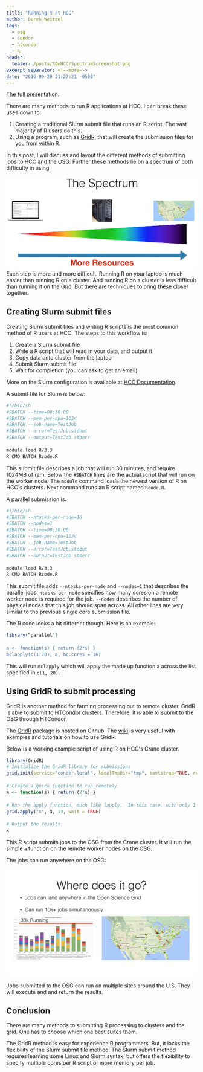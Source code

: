 ```yaml
---
title: "Running R at HCC"
author: Derek Weitzel
tags:
  - osg
  - condor
  - htcondor
  - R
header:
  teaser: /posts/ROnHCC/SpectrumScreenshot.png
excerpt_separator: <!--more-->
date: "2016-09-20 21:27:21 -0500"
---
```


[The full presentation](https://unl.box.com/s/i5zrap6u5uf9kyg7yb5dag5o5lul109k).

There are many methods to run R applications at HCC.  I can break these uses down to:

1. Creating a traditional Slurm submit file that runs an R script.  The vast majority of R users do this.
2. Using a program, such as [GridR](https://osg-bosco.github.io/GridR/), that will create the submission files for you from within R.

In this post, I will discuss and layout the different methods of submitting jobs to HCC and the OSG.  Further these methods lie on a spectrum of both difficulty in using.

![Difficulty Spectrum](/images/posts/ROnHCC/SpectrumScreenshot.png "Difficult Spectrum")
Each step is more and more difficult.  Running R on your laptop is much easier than running R on a cluster.  And running R on a cluster is less difficult than running it on the Grid.  But there are techniques to bring these closer together.

<!--more-->

## Creating Slurm submit files
Creating Slurm submit files and writing R scripts is the most common method of R users at HCC.  The steps to this workflow is:

1. Create a Slurm submit file
2. Write a R script that will read in your data, and output it
3. Copy data onto cluster from the laptop
4. Submit Slurm submit file
5. Wait for completion (you can ask to get an email)

More on the Slurm configuration is available at [HCC Documentation](https://hcc-docs.unl.edu/x/4AMg).

A submit file for Slurm is below:

```bash
#!/bin/sh
#SBATCH --time=00:30:00
#SBATCH --mem-per-cpu=1024
#SBATCH --job-name=TestJob
#SBATCH --error=TestJob.stdout
#SBATCH --output=TestJob.stderr
 
module load R/3.3
R CMD BATCH Rcode.R
```

This submit file describes a job that will run 30 minutes, and require 1024MB of ram.  Below the `#SBATCH` lines are the actual script that will run on the worker node.  The `module` command loads the newest version of R on HCC's clusters.  Next command runs an R script named `Rcode.R`.

A parallel submission is:

```bash
#!/bin/sh
#SBATCH --ntasks-per-node=16
#SBATCH --nodes=1
#SBATCH --time=00:30:00
#SBATCH --mem-per-cpu=1024
#SBATCH --job-name=TestJob
#SBATCH --error=TestJob.stdout
#SBATCH --output=TestJob.stderr
 
module load R/3.3
R CMD BATCH Rcode.R
```

This submit file adds `--ntasks-per-node` and `--nodes=1` that describes the parallel jobs.  `ntasks-per-node` specifies how many cores on a remote worker node is required for the job.  `--nodes` describes the number of physical nodes that this job should span across.  All other lines are very similar to the previous single core submission file.

The R code looks a bit different though.  Here is an example:

```R
library(“parallel")

a <- function(s) { return (2*s) }
mclapply(c(1:20), a, mc.cores = 16)
```

This will run `mclapply` which will apply the made up function `a` across the list specified in `c(1, 20)`.  


## Using GridR to submit processing

GridR is another method for farming processing out to remote cluster.  GridR is able to submit to [HTCondor](https://research.cs.wisc.edu/htcondor/) clusters.   Therefore, it is able to submit to the OSG through HTCondor.

The [GridR](https://osg-bosco.github.io/GridR/) package is hosted on Github.  The [wiki](https://github.com/osg-bosco/GridR/wiki) is very useful with examples and tutorials on how to use GridR.

Below is a working example script of using R on HCC's Crane cluster.

```R
library(GridR)
# Initialize the GridR library for submissions
grid.init(service="condor.local", localTmpDir="tmp", bootstrap=TRUE, remoteRPath="/util/opt/R/3.3/gcc/4.4/bin/R", Rurl="https://www.dropbox.com/s/s27ngq1rp7e9qeb/el6-R-modified_1.0.tar.gz?dl=0")

# Create a quick function to run remotely
a <- function(s) { return (2*s) }

# Run the apply function, much like lapply.  In this case, with only 1 attribute to apply
grid.apply("x", a, 13, wait = TRUE)

# Output the results.
x
```

This R script submits jobs to the OSG from the Crane cluster.  It will run the simple `a` function on the remote worker nodes on the OSG.

The jobs can run anywhere on the OSG:

![OSG Running Jobs](/images/posts/ROnHCC/WhereDoesItGo.png "Where Does Jobs Go")

Jobs submitted to the OSG can run on multiple sites around the U.S.  They will execute and and return the results.

## Conclusion

There are many methods to submitting R processing to clusters and the grid.  One has to choose which one best suites them.

The GridR method is easy for experience R programmers.  But, it lacks the flexibility of the Slurm submit file method.  The Slurm submit method requires learning some Linux and Slurm syntax, but offers the flexibility to specify multiple cores per R script or more memory per job.



